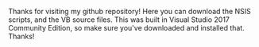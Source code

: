 Thanks for visiting my github repository! Here you can download the NSIS scripts, and the VB source files. This was built in Visual Studio 2017 Community Edition, so make sure you've downloaded and installed that. Thanks!
